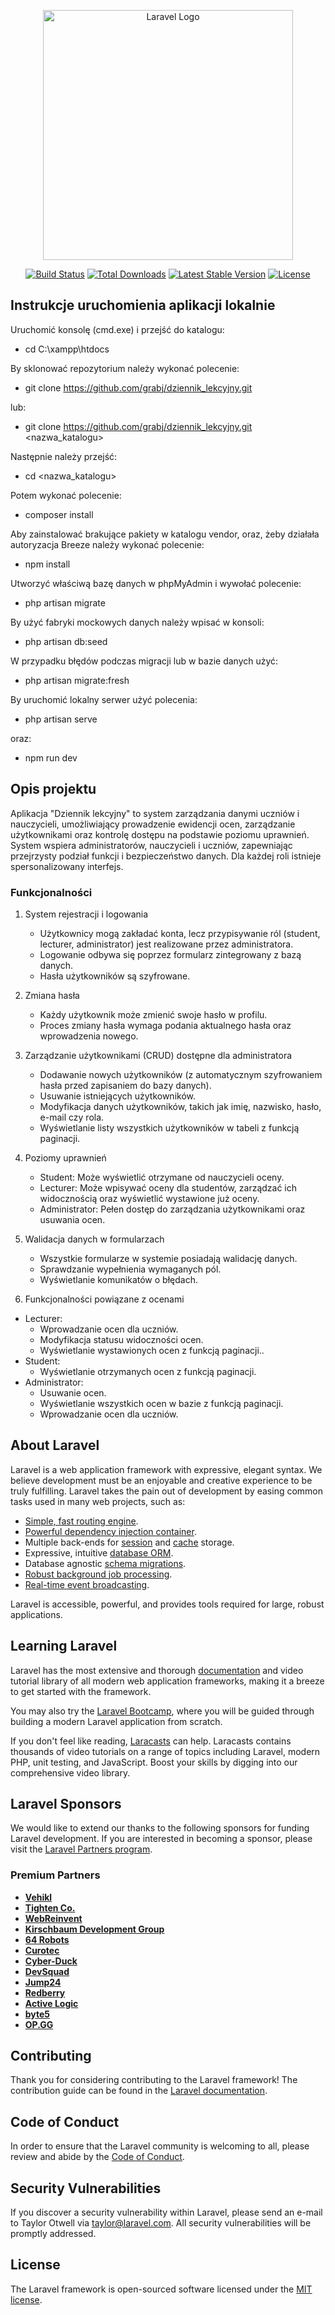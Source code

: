 <p align="center"><a href="https://laravel.com" target="_blank"><img src="https://raw.githubusercontent.com/laravel/art/master/logo-lockup/5%20SVG/2%20CMYK/1%20Full%20Color/laravel-logolockup-cmyk-red.svg" width="400" alt="Laravel Logo"></a></p>

<p align="center">
<a href="https://github.com/laravel/framework/actions"><img src="https://github.com/laravel/framework/workflows/tests/badge.svg" alt="Build Status"></a>
<a href="https://packagist.org/packages/laravel/framework"><img src="https://img.shields.io/packagist/dt/laravel/framework" alt="Total Downloads"></a>
<a href="https://packagist.org/packages/laravel/framework"><img src="https://img.shields.io/packagist/v/laravel/framework" alt="Latest Stable Version"></a>
<a href="https://packagist.org/packages/laravel/framework"><img src="https://img.shields.io/packagist/l/laravel/framework" alt="License"></a>
</p>

## Instrukcje uruchomienia aplikacji lokalnie

Uruchomić konsolę (cmd.exe) i przejść do katalogu:

- cd C:\xampp\htdocs

By sklonować repozytorium należy wykonać polecenie:

- git clone https://github.com/grabj/dziennik_lekcyjny.git

lub:

- git clone https://github.com/grabj/dziennik_lekcyjny.git <nazwa_katalogu>

Następnie należy przejść: 

- cd <nazwa_katalogu> 

Potem wykonać polecenie:

- composer install

Aby zainstalować brakujące pakiety w katalogu vendor, oraz, żeby działała autoryzacja Breeze należy wykonać polecenie:

- npm install

Utworzyć właściwą bazę danych w phpMyAdmin i wywołać polecenie:

- php artisan migrate

By użyć fabryki mockowych danych należy wpisać w konsoli:

- php artisan db:seed

W przypadku błędów podczas migracji lub w bazie danych użyć:

- php artisan migrate:fresh

By uruchomić lokalny serwer użyć polecenia:

- php artisan serve

oraz:

- npm run dev

## Opis projektu
Aplikacja "Dziennik lekcyjny" to system zarządzania danymi uczniów i nauczycieli, umożliwiający prowadzenie ewidencji ocen, zarządzanie użytkownikami oraz kontrolę dostępu na podstawie poziomu uprawnień. System wspiera administratorów, nauczycieli i uczniów, zapewniając przejrzysty podział funkcji i bezpieczeństwo danych. Dla każdej roli istnieje spersonalizowany interfejs.

### Funkcjonalności
1. System rejestracji i logowania
    - Użytkownicy mogą zakładać konta, lecz przypisywanie ról (student, lecturer, administrator) jest realizowane przez administratora.
    -	Logowanie odbywa się poprzez formularz zintegrowany z bazą danych.
    -	Hasła użytkowników są szyfrowane.
2. Zmiana hasła
    -	Każdy użytkownik może zmienić swoje hasło w profilu.
    -	Proces zmiany hasła wymaga podania aktualnego hasła oraz wprowadzenia nowego.
3. Zarządzanie użytkownikami (CRUD) dostępne dla administratora
    -	Dodawanie nowych użytkowników (z automatycznym szyfrowaniem hasła przed zapisaniem do bazy danych).
    -	Usuwanie istniejących użytkowników.
    -	Modyfikacja danych użytkowników, takich jak imię, nazwisko, hasło, e-mail czy rola.
    -	Wyświetlanie listy wszystkich użytkowników w tabeli z funkcją paginacji.
4. Poziomy uprawnień
    -	Student: Może wyświetlić otrzymane od nauczycieli oceny.
    -	Lecturer: Może wpisywać oceny dla studentów, zarządzać ich widocznością oraz wyświetlić wystawione już oceny.
    -	Administrator: Pełen dostęp do zarządzania użytkownikami oraz usuwania ocen.
5. Walidacja danych w formularzach
    -	Wszystkie formularze w systemie posiadają walidację danych.
    -	Sprawdzanie wypełnienia wymaganych pól.
    -	Wyświetlanie komunikatów o błędach.
      
6. Funkcjonalności powiązane z ocenami
  -	Lecturer:
    -	Wprowadzanie ocen dla uczniów.
    -	Modyfikacja statusu widoczności ocen.
    -	Wyświetlanie wystawionych ocen z funkcją paginacji..
  -	Student:
    -	Wyświetlanie otrzymanych ocen z funkcją paginacji.
  -	Administrator:
    -	Usuwanie ocen.
    -	Wyświetlanie wszystkich ocen w bazie z funkcją paginacji.
    -	Wprowadzanie ocen dla uczniów.

## About Laravel

Laravel is a web application framework with expressive, elegant syntax. We believe development must be an enjoyable and creative experience to be truly fulfilling. Laravel takes the pain out of development by easing common tasks used in many web projects, such as:

- [Simple, fast routing engine](https://laravel.com/docs/routing).
- [Powerful dependency injection container](https://laravel.com/docs/container).
- Multiple back-ends for [session](https://laravel.com/docs/session) and [cache](https://laravel.com/docs/cache) storage.
- Expressive, intuitive [database ORM](https://laravel.com/docs/eloquent).
- Database agnostic [schema migrations](https://laravel.com/docs/migrations).
- [Robust background job processing](https://laravel.com/docs/queues).
- [Real-time event broadcasting](https://laravel.com/docs/broadcasting).

Laravel is accessible, powerful, and provides tools required for large, robust applications.

## Learning Laravel

Laravel has the most extensive and thorough [documentation](https://laravel.com/docs) and video tutorial library of all modern web application frameworks, making it a breeze to get started with the framework.

You may also try the [Laravel Bootcamp](https://bootcamp.laravel.com), where you will be guided through building a modern Laravel application from scratch.

If you don't feel like reading, [Laracasts](https://laracasts.com) can help. Laracasts contains thousands of video tutorials on a range of topics including Laravel, modern PHP, unit testing, and JavaScript. Boost your skills by digging into our comprehensive video library.

## Laravel Sponsors

We would like to extend our thanks to the following sponsors for funding Laravel development. If you are interested in becoming a sponsor, please visit the [Laravel Partners program](https://partners.laravel.com).

### Premium Partners

- **[Vehikl](https://vehikl.com/)**
- **[Tighten Co.](https://tighten.co)**
- **[WebReinvent](https://webreinvent.com/)**
- **[Kirschbaum Development Group](https://kirschbaumdevelopment.com)**
- **[64 Robots](https://64robots.com)**
- **[Curotec](https://www.curotec.com/services/technologies/laravel/)**
- **[Cyber-Duck](https://cyber-duck.co.uk)**
- **[DevSquad](https://devsquad.com/hire-laravel-developers)**
- **[Jump24](https://jump24.co.uk)**
- **[Redberry](https://redberry.international/laravel/)**
- **[Active Logic](https://activelogic.com)**
- **[byte5](https://byte5.de)**
- **[OP.GG](https://op.gg)**

## Contributing

Thank you for considering contributing to the Laravel framework! The contribution guide can be found in the [Laravel documentation](https://laravel.com/docs/contributions).

## Code of Conduct

In order to ensure that the Laravel community is welcoming to all, please review and abide by the [Code of Conduct](https://laravel.com/docs/contributions#code-of-conduct).

## Security Vulnerabilities

If you discover a security vulnerability within Laravel, please send an e-mail to Taylor Otwell via [taylor@laravel.com](mailto:taylor@laravel.com). All security vulnerabilities will be promptly addressed.

## License

The Laravel framework is open-sourced software licensed under the [MIT license](https://opensource.org/licenses/MIT).
